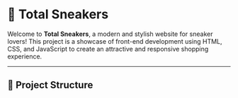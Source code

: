 # 👟 Total Sneakers

Welcome to **Total Sneakers**, a modern and stylish website for sneaker lovers! This project is a showcase of front-end development using HTML, CSS, and JavaScript to create an attractive and responsive shopping experience.

---

## 📁 Project Structure

